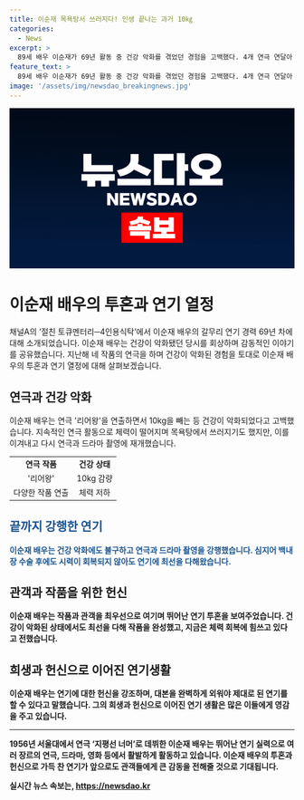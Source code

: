 ```yaml
---
title: 이순재 목욕탕서 쓰러지다! 인생 끝나는 과거 10㎏
categories:
  - News
excerpt: >
  89세 배우 이순재가 69년 활동 중 건강 악화를 겪었던 경험을 고백했다. 4개 연극 연달아 하며 10kg 감량과 백내장 수술까지 겪은 그는 최우선으로 작품과 관객을 생각하며 투혼을 보여주었다. 현재는 눈 건강 회복 중이라고 밝혔으며, 후배 배우들에게 암기의 중요성을 강조했다. 또한, 신구 배우의 꾸준함을 칭찬하면서 유쾌한 이야기도 전했다. 생생한 에피소드와 힘든 시기를 극복한 이순재의 이야기가 흥미로울 것이다.
feature_text: >
  89세 배우 이순재가 69년 활동 중 건강 악화를 겪었던 경험을 고백했다. 4개 연극 연달아 하며 10kg 감량과 백내장 수술까지 겪은 그는 최우선으로 작품과 관객을 생각하며 투혼을 보여주었다. 현재는 눈 건강 회복 중이라고 밝혔으며, 후배 배우들에게 암기의 중요성을 강조했다. 또한, 신구 배우의 꾸준함을 칭찬하면서 유쾌한 이야기도 전했다. 생생한 에피소드와 힘든 시기를 극복한 이순재의 이야기가 흥미로울 것이다.
image: '/assets/img/newsdao_breakingnews.jpg'
---
```


<p><img src="/assets/img/newsdao_breakingnews.jpg" alt="ontimetimes 속보" /></p>

<h1>이순재 배우의 투혼과 연기 열정</h1>

<p data-ke-size="size16">채널A의 ‘절친 토큐멘터리─4인용식탁’에서 이순재 배우의 갈무리 연기 경력 69년 차에 대해 소개되었습니다. 이순재 배우는 건강이 악화됐던 당시를 회상하며 감동적인 이야기를 공유했습니다. 지난해 네 작품의 연극을 하며 건강이 악화된 경험을 토대로 이순재 배우의 투혼과 연기 열정에 대해 살펴보겠습니다.</p>

<h2>연극과 건강 악화</h2>

<p data-ke-size="size16">이순재 배우는 연극 '리어왕'을 연출하면서 10kg을 빼는 등 건강이 악화되었다고 고백했습니다. 지속적인 연극 활동으로 체력이 떨어지며 목욕탕에서 쓰러지기도 했지만, 이를 이겨내고 다시 연극과 드라마 촬영에 재개했습니다.</p>

<table>
  <tr>
    <td style="text-align: center; height: 17px;"><b>연극 작품</b></td>
    <td style="text-align: center; height: 17px;"><b>건강 상태</b></td>
  </tr>
  <tr>
    <td style="text-align: center; height: 17px;">'리어왕'</td>
    <td style="text-align: center; height: 17px;">10kg 감량</td>
  </tr>
  <tr>
    <td style="text-align: center; height: 17px;">다양한 작품 연출</td>
    <td style="text-align: center; height: 17px;">체력 저하</td>
  </tr>
</table>

<h2><b><span style="color: #1a5490;">끝까지 강행한 연기</span><b></h2>

<p data-ke-size="size16"><b><span style="color: #1a5490;">이순재 배우는 건강 악화에도 불구하고 연극과 드라마 촬영을 강행했습니다. 심지어 백내장 수술 후에도 시력이 회복되지 않아도 연기에 최선을 다해왔습니다.</b></span></p>

<h2>관객과 작품을 위한 헌신</h2>

<p data-ke-size="size16">이순재 배우는 작품과 관객을 최우선으로 여기며 뛰어난 연기 투혼을 보여주었습니다. 건강이 악화된 상태에서도 최선을 다해 작품을 완성했고, 지금은 체력 회복에 힘쓰고 있다고 전했습니다.</p>

<h2>희생과 헌신으로 이어진 연기생활</h2>

<p data-ke-size="size16">이순재 배우는 연기에 대한 헌신을 강조하며, 대본을 완벽하게 외워야 제대로 된 연기를 할 수 있다고 말했습니다. 그의 희생과 헌신으로 이어진 연기 생활은 많은 이들에게 영감을 주고 있습니다.</p>

<hr>

<p data-ke-size="size16">1956년 서울대에서 연극 ‘지평선 너머’로 데뷔한 이순재 배우는 뛰어난 연기 실력으로 여러 장르의 연극, 드라마, 영화 등에서 활발하게 활동하고 있습니다. 이순재 배우의 투혼과 헌신으로 가득 찬 연기가 앞으로도 관객들에게 큰 감동을 전해줄 것으로 기대됩니다.</p>
실시간 뉴스 속보는, <a href="https://newsdao.kr" rel="dofollow">https://newsdao.kr</a>


